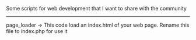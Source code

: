 Some scripts for web development that I want to share with the community
______________________________________________________________________________________________________
page_loader -> This code load an index.html of your web page. Rename this file to index.php for use it
